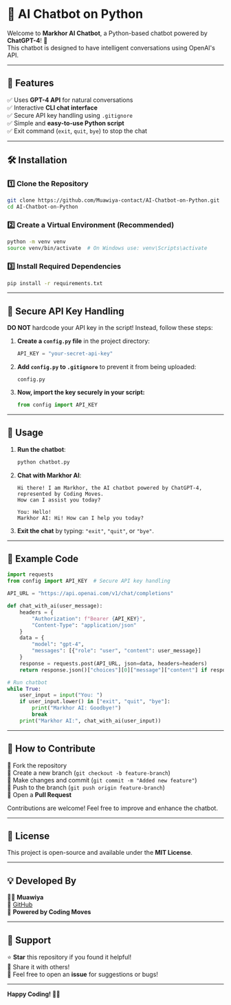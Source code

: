 # 🤖 AI Chatbot on Python  

Welcome to **Markhor AI Chatbot**, a Python-based chatbot powered by **ChatGPT-4**! 🚀  
This chatbot is designed to have intelligent conversations using OpenAI's API.

---

## 🌟 Features  

✅ Uses **GPT-4 API** for natural conversations  
✅ Interactive **CLI chat interface**  
✅ Secure API key handling using `.gitignore`  
✅ Simple and **easy-to-use Python script**  
✅ Exit command (`exit`, `quit`, `bye`) to stop the chat  


---

## 🛠️ Installation  

### **1️⃣ Clone the Repository**  
```sh
git clone https://github.com/Muawiya-contact/AI-Chatbot-on-Python.git
cd AI-Chatbot-on-Python
```


### **2️⃣ Create a Virtual Environment (Recommended)**  
```sh
python -m venv venv
source venv/bin/activate  # On Windows use: venv\Scripts\activate
```

### **3️⃣ Install Required Dependencies**  
```sh
pip install -r requirements.txt
```

---

## 🔑 Secure API Key Handling  

**DO NOT** hardcode your API key in the script! Instead, follow these steps:  

1. **Create a `config.py` file** in the project directory:  
   ```python
   API_KEY = "your-secret-api-key"
   ```
2. **Add `config.py` to `.gitignore`** to prevent it from being uploaded:  
   ```
   config.py
   ```
3. **Now, import the key securely in your script:**  
   ```python
   from config import API_KEY
   ```

---

## 🚀 Usage  

1. **Run the chatbot**:  
   ```sh
   python chatbot.py
   ```

2. **Chat with Markhor AI**:  
   ```
   Hi there! I am Markhor, the AI chatbot powered by ChatGPT-4, represented by Coding Moves.
   How can I assist you today?

   You: Hello!
   Markhor AI: Hi! How can I help you today?
   ```

3. **Exit the chat** by typing: `"exit"`, `"quit"`, or `"bye"`.

---

## 📌 Example Code  

```python
import requests
from config import API_KEY  # Secure API key handling

API_URL = "https://api.openai.com/v1/chat/completions"

def chat_with_ai(user_message):
    headers = {
        "Authorization": f"Bearer {API_KEY}",
        "Content-Type": "application/json"
    }
    data = {
        "model": "gpt-4",
        "messages": [{"role": "user", "content": user_message}]
    }
    response = requests.post(API_URL, json=data, headers=headers)
    return response.json()["choices"][0]["message"]["content"] if response.status_code == 200 else "Error occurred!"

# Run chatbot
while True:
    user_input = input("You: ")
    if user_input.lower() in ["exit", "quit", "bye"]:
        print("Markhor AI: Goodbye!")
        break
    print("Markhor AI:", chat_with_ai(user_input))
```

---

## 🚀 How to Contribute  

🔹 Fork the repository  
🔹 Create a new branch (`git checkout -b feature-branch`)  
🔹 Make changes and commit (`git commit -m "Added new feature"`)  
🔹 Push to the branch (`git push origin feature-branch`)  
🔹 Open a **Pull Request**  

Contributions are welcome! Feel free to improve and enhance the chatbot.

---

## 📝 License  

This project is open-source and available under the **MIT License**.

---

## 💡 Developed By  

👨‍💻 **Muawiya**  
🔗 [GitHub](https://github.com/Muawiya-contact)  
📢 **Powered by Coding Moves**  

---

## 🎯 Support  

⭐ **Star** this repository if you found it helpful!   
📢 Share it with others!   
💬 Feel free to open an **issue** for suggestions or bugs!  

---

**Happy Coding! 🚀🤖**
